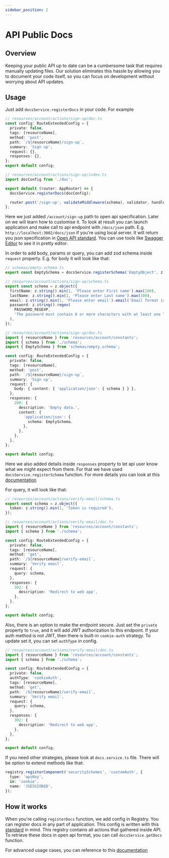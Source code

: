 ```yaml
---
sidebar_position: 2
---
```


# API Public Docs

## Overview
Keeping your public API up to date can be a cumbersome task that requires manually updating files. Our solution eliminates this hassle by allowing you to document your code itself, so you can focus on development without worrying about API updates.

## Usage
Just add `docsService.registerDocs` in your code. For example
```typescript
// resources/account/actions/sign-up/doc.ts
const config: RouteExtendedConfig = {
  private: false,
  tags: [resourceName],
  method: 'post',
  path: `/${resourceName}/sign-up`,
  summary: 'Sign up',
  request: {},
  responses: {},
};
export default config;

// resources/account/actions/sign-up/index.ts
import docConfig from './doc';

export default (router: AppRouter) => {
  docsService.registerDocs(docConfig);

  router.post('/sign-up', validateMiddleware(schema), validator, handler);
};
```
Here we just added `/account/sign-up` path to open api specification. Later on we will learn how to customise it.
To look at result you can launch application and make call to api endpoint with `/docs/json` path. E.g. `http://localhost:3002/docs/json` if you're using local server.
It will return you json specification in [Open API standard](https://github.com/OAI/OpenAPI-Specification/blob/main/versions/3.1.0.md#serverObject).
You can use tools like [Swagger Editor](https://editor-next.swagger.io/) to see it in pretty editor.


In order to add body, params or query, you can add zod schema inside `request` property.
E.g. for body it will look like that:
```typescript
// schemas/empty.schema.ts
export const EmptySchema = docsService.registerSchema('EmptyObject', z.object({}));

// resources/account/actions/sign-up/schema.ts
export const schema = z.object({
  firstName: z.string().min(1, 'Please enter First name').max(100),
  lastName: z.string().min(1, 'Please enter Last name').max(100),
  email: z.string().min(1, 'Please enter email').email('Email format is incorrect.'),
  password: z.string().regex(
    PASSWORD_REGEXP,
    'The password must contain 6 or more characters with at least one letter (a-z) and one number (0-9).',
  ),
});

// resources/account/actions/sign-up/doc.ts
import { resourceName } from 'resources/account/constants';
import { schema } from './schema';
import { EmptySchema } from 'schemas/empty.schema';

const config: RouteExtendedConfig = {
  private: false,
  tags: [resourceName],
  method: 'post',
  path: `/${resourceName}/sign-up`,
  summary: 'Sign up',
  request: {
    body: { content: { 'application/json': { schema } } },
  },
  responses: {
    200: {
      description: 'Empty data.',
      content: {
        'application/json': {
          schema: EmptySchema,
        },
      },
    },
  },
};

export default config;
```
Here we also added details inside `responses` property to let api user know what we might expect from there. For that we have used `docsService.registerSchema` function. For more details you can look at this [documentation](https://github.com/asteasolutions/zod-to-openapi)


For query, it will look like that:
```typescript
// resources/account/actions/verify-email/schema.ts
export const schema = z.object({
  token: z.string().min(1, 'Token is required'),
});

// resources/account/actions/verify-email/doc.ts
import { resourceName } from 'resources/account/constants';
import { schema } from './schema';

const config: RouteExtendedConfig = {
  private: false,
  tags: [resourceName],
  method: 'get',
  path: `/${resourceName}/verify-email`,
  summary: 'Verify email',
  request: {
    query: schema,
  },
  responses: {
    302: {
      description: 'Redirect to web app',
    },
  },
};

export default config;
```

Also, there is an option to make the endpoint secure. Just set the `private` property to `true`, and it will add JWT authorization to this endpoint.
If your auth method is not JWT, then there is built-in `cookie-auth` strategy. To update set it, you can set `authType` in config.
```typescript
// resources/account/actions/verify-email/doc.ts
import { resourceName } from 'resources/account/constants';
import { schema } from './schema';

const config: RouteExtendedConfig = {
  private: false,
  authType: 'cookieAuth',
  tags: [resourceName],
  method: 'get',
  path: `/${resourceName}/verify-email`,
  summary: 'Verify email',
  request: {
    query: schema,
  },
  responses: {
    302: {
      description: 'Redirect to web app',
    },
  },
};

export default config;
```
If you need other strategies, please look at `docs.service.ts` file. There will be option to extend methods like that:
```typescript
registry.registerComponent('securitySchemes', 'customAuth', {
  type: 'apiKey',
  in: 'cookie',
  name: 'JSESSIONID',
});
```
## How it works
When you're calling `registerDocs` function, we add config in Registry. You can register docs in any part of application.
This config is written with this [standard](https://github.com/OAI/OpenAPI-Specification/blob/main/versions/3.1.0.md#serverObject) in mind.
This registry contains all actions that gathered inside API. To retrieve these docs in open api format, you can call `docsService.getDocs` function.

For advanced usage cases, you can reference to this [documentation](https://github.com/asteasolutions/zod-to-openapi)